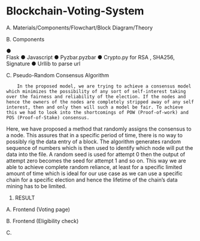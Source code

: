 # Blockchain-Voting-System

A.	Materials/Components/Flowchart/Block Diagram/Theory



  


B.	Components

●	
Flask
●	Javascript 
●	Pyzbar.pyzbar
●	Crypto.py for RSA , SHA256, Signature 
●	Urllib to parse url


C.	Pseudo-Random Consensus Algorithm
		
		In the proposed model, we are trying to achieve a consensus model which minimizes the possibility of any sort of self-interest taking over the fairness and reliability of the election. If the nodes and hence the owners of the nodes are completely stripped away of any self interest, then and only then will such a model be fair. To achieve this we had to look into the shortcomings of POW (Proof-of-work) and POS (Proof-of-Stake) consensus.
Here, we have proposed a method that randomly assigns the consensus to a node. This assures that in a specific period of time, there is no way to possibly rig the data entry of a block. The algorithm generates random sequence of numbers which is then used to identify which node will put the data into the file. A random seed is used for attempt 0 then the output of attempt zero becomes the seed for attempt 1 and so on.
This way we are able to achieve complete random reliance, at least for a specific limited amount of time which is ideal for our use case as we can use a specific chain for a specific election and hence the lifetime of the chain’s data mining has to be limited. 



1.	RESULT


A.	 Frontend (Voting page)


 
B.	Frontend (Eligibility check)
	
 


C.	
  

